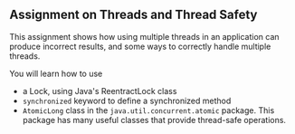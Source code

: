 ## Assignment on Threads and Thread Safety

This assignment shows how using multiple threads in an application can produce incorrect results, and some ways to correctly handle multiple threads.

You will learn how to use

* a Lock, using Java's ReentractLock class
* `synchronized` keyword to define a synchronized method
* `AtomicLong` class in the `java.util.concurrent.atomic` package.  This package has many useful classes that provide thread-safe operations.
